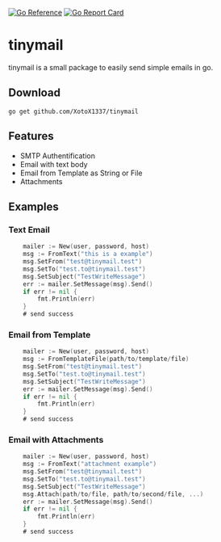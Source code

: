 
[![Go Reference](https://pkg.go.dev/badge/github.com/XotoX1337/tinymail.svg)](https://pkg.go.dev/github.com/XotoX1337/tinymail)
[![Go Report Card](https://goreportcard.com/badge/github.com/XotoX1337/tinymail)](https://goreportcard.com/report/github.com/XotoX1337/tinymail)

# tinymail
tinymail is a small package to easily send simple emails in go.

## Download
```
go get github.com/XotoX1337/tinymail
```
## Features

* SMTP Authentification
* Email with text body
* Email from Template as String or File
* Attachments

## Examples

### Text Email
```go
    mailer := New(user, password, host)
	msg := FromText("this is a example")
	msg.SetFrom("test@tinymail.test")
	msg.SetTo("test.to@tinymail.test")
	msg.SetSubject("TestWriteMessage")
	err := mailer.SetMessage(msg).Send()
    if err != nil {
        fmt.Println(err)
    }
    # send success
```

### Email from Template
```go
    mailer := New(user, password, host)
	msg := FromTemplateFile(path/to/template/file)
	msg.SetFrom("test@tinymail.test")
	msg.SetTo("test.to@tinymail.test")
	msg.SetSubject("TestWriteMessage")
	err := mailer.SetMessage(msg).Send()
    if err != nil {
        fmt.Println(err)
    }
    # send success
```

### Email with Attachments
```go
    mailer := New(user, password, host)
	msg := FromText("attachment example")
	msg.SetFrom("test@tinymail.test")
	msg.SetTo("test.to@tinymail.test")
	msg.SetSubject("TestWriteMessage")
    msg.Attach(path/to/file, path/to/second/file, ...)
	err := mailer.SetMessage(msg).Send()
    if err != nil {
        fmt.Println(err)
    }
    # send success
```


